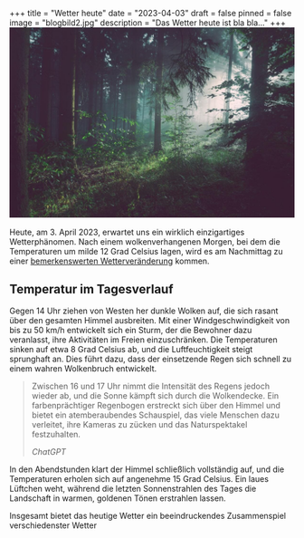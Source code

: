 +++
title = "Wetter heute"
date = "2023-04-03"
draft = false
pinned = false
image = "blogbild2.jpg"
description = "Das Wetter heute ist bla bla..."
+++
![](blogbild2.jpg)

Heute, am 3. April 2023, erwartet uns ein wirklich einzigartiges Wetterphänomen. Nach einem wolkenverhangenen Morgen, bei dem die Temperaturen um milde 12 Grad Celsius lagen, wird es am Nachmittag zu einer [bemerkenswerten Wetterveränderung](https://www.google.com) kommen.

## Temperatur im Tagesverlauf

Gegen 14 Uhr ziehen von Westen her dunkle Wolken auf, die sich rasant über den gesamten Himmel ausbreiten. Mit einer Windgeschwindigkeit von bis zu 50 km/h entwickelt sich ein Sturm, der die Bewohner dazu veranlasst, ihre Aktivitäten im Freien einzuschränken. Die Temperaturen sinken auf etwa 8 Grad Celsius ab, und die Luftfeuchtigkeit steigt sprunghaft an. Dies führt dazu, dass der einsetzende Regen sich schnell zu einem wahren Wolkenbruch entwickelt.

> Zwischen 16 und 17 Uhr nimmt die Intensität des Regens jedoch wieder ab, und die Sonne kämpft sich durch die Wolkendecke. Ein farbenprächtiger Regenbogen erstreckt sich über den Himmel und bietet ein atemberaubendes Schauspiel, das viele Menschen dazu verleitet, ihre Kameras zu zücken und das Naturspektakel festzuhalten.
>
> *ChatGPT*

In den Abendstunden klart der Himmel schließlich vollständig auf, und die Temperaturen erholen sich auf angenehme 15 Grad Celsius. Ein laues Lüftchen weht, während die letzten Sonnenstrahlen des Tages die Landschaft in warmen, goldenen Tönen erstrahlen lassen.

Insgesamt bietet das heutige Wetter ein beeindruckendes Zusammenspiel verschiedenster Wetter